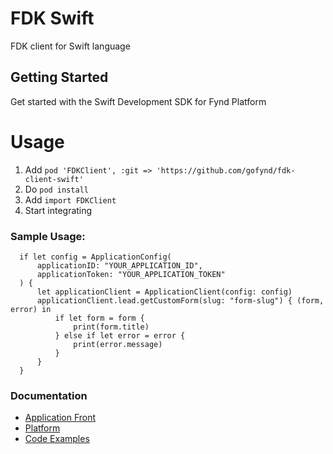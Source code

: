 # FDK Swift


FDK client for Swift language


## Getting Started
Get started with the Swift Development SDK for Fynd Platform


# Usage

1. Add `pod 'FDKClient', :git => 'https://github.com/gofynd/fdk-client-swift'`
2. Do `pod install`
3. Add `import FDKClient`
4. Start integrating

### Sample Usage:
```
  if let config = ApplicationConfig(
      applicationID: "YOUR_APPLICATION_ID",
      applicationToken: "YOUR_APPLICATION_TOKEN"
  ) {
      let applicationClient = ApplicationClient(config: config)
      applicationClient.lead.getCustomForm(slug: "form-slug") { (form, error) in
          if let form = form {
              print(form.title)
          } else if let error = error {
              print(error.message)
          }
      }
  }
```


### Documentation

* [Application Front](documentation/APPLICATION.md)
* [Platform](documentation/PLATFORM.md)
* [Code Examples](documentation/EXAMPLES.md)